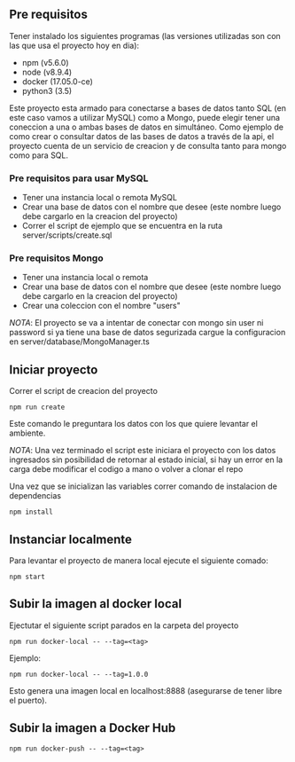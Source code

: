 
 
## Pre requisitos 

Tener instalado los siguientes programas (las versiones utilizadas son con las que usa el proyecto hoy en dia):
- npm (v5.6.0)
- node (v8.9.4)
- docker (17.05.0-ce)
- python3 (3.5)

Este proyecto esta armado para conectarse a bases de datos tanto SQL (en este caso vamos a utilizar MySQL) como a Mongo, puede elegir tener una coneccion a una o ambas bases de datos en simultáneo.
Como ejemplo de como crear o consultar datos de las bases de datos a través de la api, el proyecto cuenta de un servicio de creacion y de consulta tanto para mongo como para SQL.

### Pre requisitos para usar MySQL

- Tener una instancia local o remota MySQL 
- Crear una base de datos con el nombre que desee (este nombre luego debe cargarlo en la creacion del proyecto)
- Correr el script de ejemplo que se encuentra en la ruta server/scripts/create.sql

### Pre requisitos Mongo
- Tener una instancia local o remota
- Crear una base de datos con el nombre que desee (este nombre luego debe cargarlo en la creacion del proyecto)
- Crear una coleccion con el nombre "users"

*NOTA*: El proyecto se va a intentar de conectar con mongo sin user ni password si ya tiene una base de datos segurizada cargue la configuracion en server/database/MongoManager.ts

## Iniciar proyecto

Correr el script de creacion del proyecto

	npm run create

Este comando le preguntara los datos con los que quiere levantar el ambiente. 

*NOTA*: Una vez terminado el script este iniciara el proyecto con los datos ingresados sin posibilidad de retornar al estado inicial, si hay un error en la carga debe modificar el codigo a mano o volver a clonar el repo 

Una vez que se inicializan las variables correr comando de instalacion de dependencias

	npm install
	
## Instanciar localmente

Para levantar el proyecto de manera local ejecute el siguiente comado:

	npm start

  
## Subir la imagen al docker local

Ejectutar el siguiente script parados en la carpeta del proyecto
 
	npm run docker-local -- --tag=<tag>

Ejemplo: 
		
	npm run docker-local -- --tag=1.0.0

Esto genera una imagen local en localhost:8888 (asegurarse de tener libre el puerto). 

## Subir la imagen a Docker Hub

	npm run docker-push -- --tag=<tag>
      
        

		
